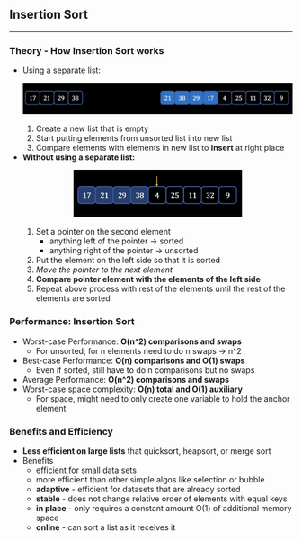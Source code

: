 ## Insertion Sort
---
### Theory - How Insertion Sort works
- Using a separate list: <p align="center"><img src="Images/separate.png" width="500"></p>
    1) Create a new list that is empty
    2) Start putting elements from unsorted list into new list
    3) Compare elements with elements in new list to **insert** at right place
- **Without using a separate list:** <p align="center"><img src="Images/pointer.png" width="300"></p>
    1) Set a pointer on the second element
        - anything left of the pointer -> sorted
        - anything right of the pointer -> unsorted
    2) Put the element on the left side so that it is sorted
    3) *Move the pointer to the next element*
    4) **Compare pointer element with the elements of the left side**
    5) Repeat above process with rest of the elements until the rest of the elements are sorted
### Performance: Insertion Sort
- Worst-case Performance: **O(n^2) comparisons and swaps**
    - For unsorted, for n elements need to do n swaps -> n^2
- Best-case Performance: **O(n) comparisons and O(1) swaps**
    - Even if sorted, still have to do n comparisons but no swaps
- Average Performance: **O(n^2) comparisons and swaps**
- Worst-case space complexity: **O(n) total and O(1) auxiliary**
    - For space, might need to only create one variable to hold the anchor element
### Benefits and Efficiency
- **Less efficient on large lists** that quicksort, heapsort, or merge sort
- Benefits
    - efficient for small data sets
    - more efficient than other simple algos like selection or bubble
    - **adaptive** - efficient for datasets that are already sorted
    - **stable** - does not change relative order of elements with equal keys
    - **in place** - only requires a constant amount O(1) of additional memory space
    - **online** - can sort a list as it receives it